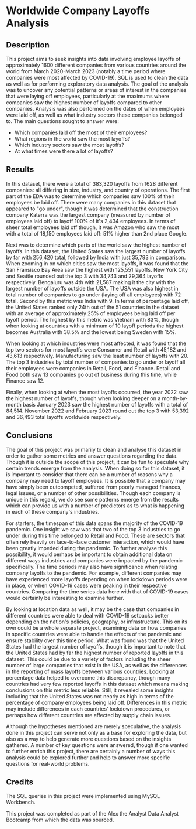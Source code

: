 # Worldwide Company Layoffs Analysis

## Description

This project aims to seek insights into data involving employee layoffs of approximately 1600 different companies from various countries around the world from March 2020-March 2023 (notably a time period where companies were most affected by COVID-19). SQL is used to clean the data as well as for performing exploratory data analysis. The goal of the analysis 
was to uncover any potential patterns or areas of interest in the companies that were laying off employees, particularly at the maximums where companies saw the highest number of layoffs compared to other companies. Analysis was also performed
on the dates of when employees were laid off, as well as what industry sectors these companies belonged to. The main questions sought to answer were:

- Which companies laid off the most of their employees?
- What regions in the world saw the most layoffs?
- Which industry sectors saw the most layoffs?
- At what times were there a lot of layoffs?

## Results

In this dataset, there were a total of 383,320 layoffs from 1628 different companies: all differing in size, industry, and country of operations. The first part of the EDA was to determine which companies saw 100% of their employees be laid off. There were many companies in this dataset that appeared to "go under", though it was determined that the construction company Katerra was the largest company (measured by number of employees laid off) to layoff 100% of it's 2,434 employees. In terms of sheer total employees laid off though, it was Amazon who saw the most with a total of 18,150 employees laid off: 51% higher than 2nd place Google.

Next was to determine which parts of the world saw the highest number of layoffs. In this dataset, the United States saw the largest number of layoffs by far with 256,420 total, followed by India with just 35,793 in comparison. When zooming in on which cities saw the most layoffs, it was found that the San Fransisco Bay Area saw the highest with 125,551 layoffs. New York City and Seattle rounded out the top 3 with 34,743 and 29,364 layoffs respectively. Bengaluru was 4th with 21,587 making it the city with the
largest number of layoffs outside the USA. The USA was also highest in total number of companies to go under (laying off all employees) with 72 total. Second by this metric was India with 9. In terms of percentage laid off, the United States ranked only 24th out of the 51 countries in the dataset with an average of approximately 25% of employees being laid off per layoff period. The highest by this metric was Vietnam with 83%, though when looking at countries with a minimum of 10 layoff periods the highest becomes Australia with 38.5% and the lowest being Sweden with 15%.

When looking at which industries were most affected, it was found that the top two sectors for most layoffs were Consumer and Retail with 45,182 and 43,613 respectively. Manufacturing saw the least number of layoffs with 20. The top 3 industries by total number of companies to go under or layoff all their employees were companies in Retail, Food, and Finance. Retail and Food both saw 13 companies go out of business during this time, while Finance saw 12.

Finally, when looking at when the most layoffs occurred, the year 2022 saw the highest number of layoffs, though when looking deeper on a month-by-month basis January 2023 saw the highest number of layoffs with a total of 84,514. November 2022 and February 2023 round out the top 3 with 53,392 and 36,493 total layoffs worldwide respectively.

## Conclusions

The goal of this project was primarily to clean and analyse this dataset in order to gather some metrics and answer questions regarding the data. Though it is outside the scope of this project, it can be fun to speculate why certain trends emerge from the analysis. When doing so for this dataset, it is important to consider that there can be a number of reasons why a company may need to layoff employees. It is possible that a company may have simply been outcompeted, suffered from poorly managed finances, legal issues, or a number of other possibilities. Though each company is unique in this regard, we do see some patterns emerge from the results which can provide us with a number of predictors as to what is happening in each of these company's industries.

For starters, the timespan of this data spans the majority of the COVID-19 pandemic. One insight we saw was that two of the top 3 industries to go under during this time belonged to Retail and Food. These are sectors that often rely heavily on face-to-face customer interaction, which would have been greatly impeded during the pandemic. To further analyse this possibility, it would perhaps be important to obtain additional data on different ways industries and companies were impacted by the pandemic specifically. The time periods may also have significance when relating company layoffs to the pandemic. For example, different companies may have experienced more layoffs depending on when lockdown periods were in place, or when COVID-19 cases were peaking in their respective countries. Comparing the time series data here with that of COVID-19 cases would certainly be interesting to examine further.

By looking at location data as well, it may be the case that companies in different countries were able to deal with COVID-19 setbacks better depending on the nation's policies, geography, or infrastructure. This on its own could be a whole separate project, examining data on how companies in specific countries were able to handle the effects of the pandemic and ensure stability over this time period. What was found was that the United States had the largest number of layoffs, though it is important to note that the United States had by far the highest number of reported layoffs in this dataset. This could be due to a variety of factors including the sheer number of large companies that exist in the USA, as well as the differences in the reporting of mass layoffs between various countries. Looking at percentage data helped to overcome this discrepancy, though many countries had very few reported layoffs in this dataset which means making conclusions on this metric less reliable. Still, it revealed some insights including that the United States was not nearly as high in terms of the percentage of company employees being laid off. Differences in this metric may include differences in each countries' lockdown procedures, or perhaps how different countries are affected by supply chain issues.

Although the hypotheses mentioned are merely speculative, the analysis done in this project can serve not only as a base for exploring the data, but also as a way to help generate more questions based on the insights gathered. A number of key questions were answered, though if one wanted to further enrich this project, there are certainly a number of ways this analysis could be explored further and help to answer more specific questions for real-world problems. 

## Credits
The SQL queries in this project were implemented using MySQL Workbench.

This project was completed as part of the Alex the Analyst Data Analyst Bootcamp from which the data was sourced.
